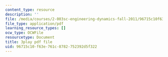 ```yaml
---
content_type: resource
description: ''
file: /media/courses/2-003sc-engineering-dynamics-fall-2011/96715c10f63e761c8782752392d5f322_ZNVvYg1FOPk.pdf
file_type: application/pdf
learning_resource_types: []
ocw_type: OCWFile
resourcetype: Document
title: 3play pdf file
uid: 96715c10-f63e-761c-8782-752392d5f322
---
```

